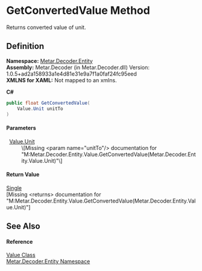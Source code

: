 # GetConvertedValue Method


Returns converted value of unit.



## Definition
**Namespace:** <a href="N_Metar_Decoder_Entity.md">Metar.Decoder.Entity</a>  
**Assembly:** Metar.Decoder (in Metar.Decoder.dll) Version: 1.0.5+ad2a158933a1e4d81e31e9a7f1a0faf24fc95eed  
**XMLNS for XAML:** Not mapped to an xmlns.

**C#**
``` C#
public float GetConvertedValue(
	Value.Unit unitTo
)
```



#### Parameters
<dl><dt>  <a href="T_Metar_Decoder_Entity_Value_Unit.md">Value.Unit</a></dt><dd>\[Missing &lt;param name="unitTo"/&gt; documentation for "M:Metar.Decoder.Entity.Value.GetConvertedValue(Metar.Decoder.Entity.Value.Unit)"\]</dd></dl>

#### Return Value
<a href="https://learn.microsoft.com/dotnet/api/system.single" target="_blank" rel="noopener noreferrer">Single</a>  
\[Missing &lt;returns&gt; documentation for "M:Metar.Decoder.Entity.Value.GetConvertedValue(Metar.Decoder.Entity.Value.Unit)"\]

## See Also


#### Reference
<a href="T_Metar_Decoder_Entity_Value.md">Value Class</a>  
<a href="N_Metar_Decoder_Entity.md">Metar.Decoder.Entity Namespace</a>  
